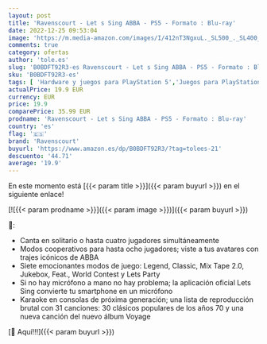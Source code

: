 ```yaml
---
layout: post
title: 'Ravenscourt - Let s Sing ABBA - PS5 - Formato : Blu-ray'
date: 2022-12-25 09:53:04
image: 'https://m.media-amazon.com/images/I/412nT3NgxuL._SL500_._SL400_.jpg'
comments: true
category: ofertas
author: 'tole.es'
slug: 'B0BDFT92R3-es Ravenscourt - Let s Sing ABBA - PS5 - Formato : Blu-ray'
sku: 'B0BDFT92R3-es'
tags: [ 'Hardware y juegos para PlayStation 5','Juegos para PlayStation 5','Videojuegos','ps5','ravenscourt','🇪🇸', ]
actualPrice: 19.9 EUR
currency: EUR
price: 19.9
comparePrice: 35.99 EUR
prodname: 'Ravenscourt - Let s Sing ABBA - PS5 - Formato : Blu-ray'
country: 'es'
flag: '🇪🇸'
brand: 'Ravenscourt'
buyurl: 'https://www.amazon.es/dp/B0BDFT92R3/?tag=tolees-21'
descuento: '44.71'
average: '19.9'
---
```


En este momento está [{{< param title >}}]({{< param buyurl >}}) en el siguiente enlace!

[![{{< param prodname >}}]({{< param image >}})]({{< param buyurl >}})

🔎:

- Canta en solitario o hasta cuatro jugadores simultáneamente
- Modos cooperativos para hasta ocho jugadores; viste a tus avatares con trajes icónicos de ABBA
- Siete emocionantes modos de juego: Legend, Classic, Mix Tape 2.0, Jukebox, Feat., World Contest y Lets Party
- Si no hay micrófono a mano no hay problema; la aplicación oficial Lets Sing convierte tu smartphone en un micrófono
- Karaoke en consolas de próxima generación; una lista de reproducción brutal con 31 canciones: 30 clásicos populares de los años 70 y una nueva canción del nuevo álbum Voyage

[🛒 Aquí!!!]({{< param buyurl >}})
